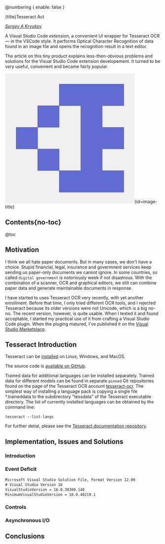 ﻿@numbering {
    enable: false
}

{title}Tesseract Act

[*Sergey A Kryukov*](https://www.SAKryukov.org)

A Visual Studio Code *extension*, a convenient UI wrapper for Tesseract OCR — in the VSCode style.
It performs Optical Character Recognition of data found in an image file and opens the recognition result in a text editor.

The article on this tiny product explains less-then-obvious problems and solutions for the Visual Studio Code extension developement. It turned to be very useful, convenient and became fairly popular.

<!-- copy to CodeProject from here ------------------------------------------->

![Tesseract Act Logo](logo.png){id=image-title}

## Contents{no-toc}


@toc

## Motivation

I think we all hate paper documents. But in many cases, we don't have a choice. Stupid financial, legal, insurance and govermnent services keep sending us paper-only documents we cannot ignore. In some countries, so called `digital government` is notoriously week if not disastrous. With the combination of a scanner, OCR and graphical editors, we still can combine paper data and generate maintainable documents in response.

I have started to uses Tesseract OCR very recently, with yet another enrollment. Before that time, I only tried different OCR tools, and I rejected Tesseract because its older versions were not Unicode, which is a big no-no. The recent version, however, is quite usable. When I tested it and found acceptable, I started my practical use of it from crafting a Visual Studio Code plugin. When the pluging matured, I've published it on the [Visual Studio Marketplace](https://marketplace.visualstudio.com/items?itemName=sakryukov.tesseract-act).

## Tesseract Introduction

Tesseract can be [installed](https://github.com/tesseract-ocr/tesseract?tab=readme-ov-file#installing-tesseract) on Linux, Windows, and MacOS.

The source code is [available on GitHub](https://github.com/tesseract-ocr/tesseract).

Trained data for additional languages can be installed separately. Trained data for different models can be found in separate `pinned` Git repositories found on the page of the Tesseract OCR account [tesseract-ocr](https://github.com/tesseract-ocr). The simplest way of installing a language pack is copying a single file *.traineddata to the subdirectory "tessdata" of the Tesseract executable directory. The list of currently installed languages can be obtained by the command line:

~~~
tesseract --list-langs
~~~

For further detial, please see the [Tesseract documentation repository](https://github.com/tesseract-ocr/tessdoc).

## Implementation, Issues and Solutions

### Introduction

### Event Deficit

~~~{lang=JavaScript}
Microsoft Visual Studio Solution File, Format Version 12.00
# Visual Studio Version 16
VisualStudioVersion = 16.0.30309.148
MinimumVisualStudioVersion = 10.0.40219.1
~~~


### Controls

### Asynchronous I/O

## Conclusions


